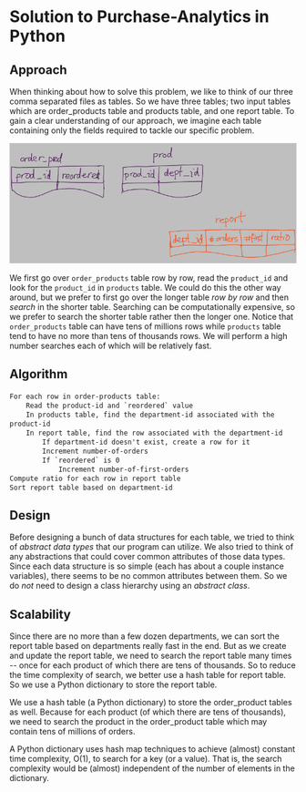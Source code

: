 # Solution to Purchase-Analytics in Python

## Approach

When thinking about how to solve this problem, we like to think of our three comma separated files as tables.  So we have three tables;  two input tables which are order_products table and products table, and one report table.  To gain a clear understanding of our approach, we imagine each table containing only the fields required to tackle our specific problem. 

![three tables](tables.png)

We first go over `order_products` table row by row, read the `product_id` and look for the `product_id` in `products` table.  We could do this the other way around, but we prefer to first go over the longer table *row by row* and then *search* in the shorter table.  Searching can be computationally expensive, so we prefer to search the shorter table rather then the longer one.  Notice that `order_products` table can have tens of millions rows while `products` table tend to have no more than tens of thousands rows.  We will perform a high number searches each of which will be relatively fast.

## Algorithm

    For each row in order-products table:
        Read the product-id and `reordered` value
        In products table, find the department-id associated with the product-id
        In report table, find the row associated with the department-id
            If department-id doesn't exist, create a row for it
            Increment number-of-orders
            If `reordered` is 0
                Increment number-of-first-orders
    Compute ratio for each row in report table
    Sort report table based on department-id

## Design

Before designing a bunch of data structures for each table, we tried to think of *abstract data types* that our program can utilize.  We also tried to think of any abstractions that could cover common attributes of those data types.  Since each data structure is so simple (each has about a couple instance variables), there seems to be no common attributes between them.  So we do *not* need to design a class hierarchy using an *abstract class*.

## Scalability

Since there are no more than a few dozen departments, we can sort the report table based on departments really fast in the end.  But as we create and update the report table, we need to search the report table many times -- once for each product of which there are tens of thousands.  So to reduce the time complexity of search, we better use a hash table for report table.  So we use a Python dictionary to store the report table.

We use a hash table (a Python dictionary) to store the order_product tables as well.  Because for each product (of which there are tens of thousands), we need to search the product in the order_product table which may contain tens of millions of orders.

A Python dictionary uses hash map techniques to achieve (almost) constant time complexity, O(1), to search for a key (or a value).  That is, the search complexity would be (almost) independent of the number of elements in the dictionary.

